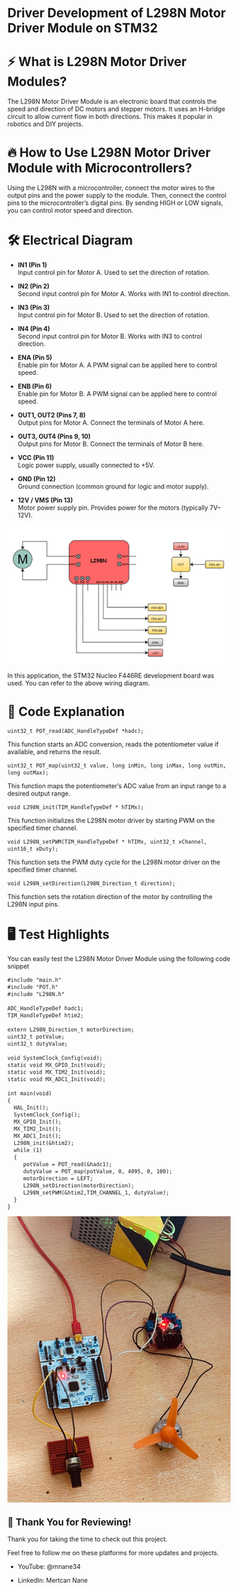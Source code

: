 # Driver Development of L298N Motor Driver Module on STM32 

# ⚡ What is L298N Motor Driver Modules?

The L298N Motor Driver Module is an electronic board that controls the speed and direction of DC motors and stepper motors. It uses an H-bridge circuit to allow current flow in both directions. This makes it popular in robotics and DIY projects.

# 🔥 How to Use L298N Motor Driver Module with Microcontrollers?

Using the L298N with a microcontroller, connect the motor wires to the output pins and the power supply to the module. Then, connect the control pins to the microcontroller’s digital pins. By sending HIGH or LOW signals, you can control motor speed and direction.

# 🛠️ Electrical Diagram

- **IN1 (Pin 1)**<br> 
Input control pin for Motor A. Used to set the direction of rotation.

- **IN2 (Pin 2)**<br> 
Second input control pin for Motor A. Works with IN1 to control direction.

- **IN3 (Pin 3)**<br>
Input control pin for Motor B. Used to set the direction of rotation. 

- **IN4 (Pin 4)**<br>
Second input control pin for Motor B. Works with IN3 to control direction. 

- **ENA (Pin 5)**<br>
Enable pin for Motor A. A PWM signal can be applied here to control speed. 

- **ENB (Pin 6)**<br>
Enable pin for Motor B. A PWM signal can be applied here to control speed. 

- **OUT1, OUT2 (Pins 7, 8)**<br>
Output pins for Motor A. Connect the terminals of Motor A here. 

- **OUT3, OUT4 (Pins 9, 10)**<br>
Output pins for Motor B. Connect the terminals of Motor B here. 

- **VCC (Pin 11)**<br>
Logic power supply, usually connected to +5V. 

- **GND (Pin 12)**<br>
Ground connection (common ground for logic and motor supply). 

- **12V / VMS (Pin 13)**<br>
Motor power supply pin. Provides power for the motors (typically 7V–12V).

![Shematic](images/shematic.png)

In this application, the STM32 Nucleo F446RE development board was used. You can refer to the above wiring diagram.

# 🚀 Code Explanation

<pre><code class="language-c">uint32_t POT_read(ADC_HandleTypeDef *hadc);
</code></pre>

This function starts an ADC conversion, reads the potentiometer value if available, and returns the result.

<pre><code class="language-c">uint32_t POT_map(uint32_t value, long inMin, long inMax, long outMin, long outMax);
</code></pre>

This function maps the potentiometer’s ADC value from an input range to a desired output range.

<pre><code class="language-c">void L298N_init(TIM_HandleTypeDef * hTIMx);
</code></pre>

This function initializes the L298N motor driver by starting PWM on the specified timer channel.

<pre><code class="language-c">void L298N_setPWM(TIM_HandleTypeDef * hTIMx, uint32_t xChannel, uint16_t xDuty);
</code></pre>

This function sets the PWM duty cycle for the L298N motor driver on the specified timer channel.

<pre><code class="language-c">void L298N_setDirection(L298N_Direction_t direction);
</code></pre>

This function sets the rotation direction of the motor by controlling the L298N input pins.

# 🖥️ Test Highlights

You can easily test the L298N Motor Driver Module using the following code snippet

<pre><code class="language-c">#include "main.h"
#include "POT.h"
#include "L298N.h"

ADC_HandleTypeDef hadc1;
TIM_HandleTypeDef htim2;

extern L298N_Direction_t motorDirection;
uint32_t potValue;
uint32_t dutyValue;

void SystemClock_Config(void);
static void MX_GPIO_Init(void);
static void MX_TIM2_Init(void);
static void MX_ADC1_Init(void);

int main(void)
{
  HAL_Init();
  SystemClock_Config();
  MX_GPIO_Init();
  MX_TIM2_Init();
  MX_ADC1_Init();
  L298N_init(&htim2);
  while (1)
  {
     potValue = POT_read(&hadc1);
     dutyValue = POT_map(potValue, 0, 4095, 0, 100);
     motorDirection = LEFT;
     L298N_setDirection(motorDirection);
     L298N_setPWM(&htim2,TIM_CHANNEL_1, dutyValue);
  }
}
</code></pre>

![test](images/test.jpg)

## 🎉 Thank You for Reviewing!

Thank you for taking the time to check out this project.

Feel free to follow me on these platforms for more updates and projects.

- YouTube: @mnane34

- LinkedIn: Mertcan Nane